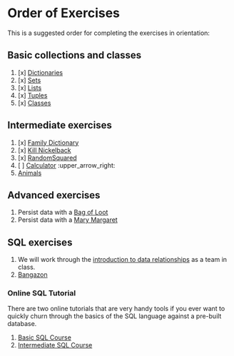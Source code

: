 # Order of Exercises

This is a suggested order for completing the exercises in orientation:

## Basic collections and classes
1. [x] [Dictionaries](01-stocks.py)
1. [x] [Sets](02-cars.py)
1. [x] [Lists](03-planets.py)
1. [x] [Tuples](04-zoo.py)
1. [x] [Classes](05-employees.py)

## Intermediate exercises
1. [x] [Family Dictionary](06-family_dict.py)
1. [x] [Kill Nickelback](07-nickelback.py)
1. [x] [RandomSquared](08-random_squared)
1. [ ] [Calculator](https://github.com/kenziebottoms/py-testing-calc) :upper_arrow_right:
1. [Animals](./10_TEST_ANIMALS.md)

## Advanced exercises
1. Persist data with a [Bag of Loot](./12_BAG_OF_LOOT.md)
1. Persist data with a [Mary Margaret](./13_SHARED_MEMORIES.md)

## SQL exercises

1. We will work through the [introduction to data relationships](./14_MUSIC_HISTORY.md) as a team in class.
1. [Bangazon](./15_SQL_BANGAZON.md)

### Online SQL Tutorial

There are two online tutorials that are very handy tools if you ever want to quickly churn through the basics of the SQL language against a pre-built database.

1. [Basic SQL Course](http://www.sqlcourse.com/intro.html)
2. [Intermediate SQL Course](http://www.sqlcourse2.com/intro2.html)
